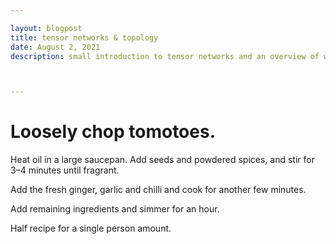 ```yaml
---

layout: blogpost
title: tensor networks & topology
date: August 2, 2021
description: small introduction to tensor networks and an overview of work applying them to topological phases



---
```


<h1> Loosely chop tomotoes. </h1>

Heat oil in a large saucepan. Add seeds and powdered spices, and stir for 3–4 minutes until fragrant.

Add the fresh ginger, garlic and chilli and cook for another few minutes.

Add remaining ingredients and simmer for an hour.



<div class="cooksnote">
  <p>
Half recipe for a single person amount.
  </p>
</div>

